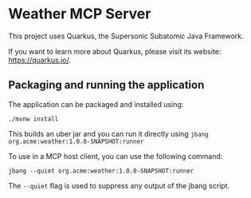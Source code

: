 # Weather MCP Server

This project uses Quarkus, the Supersonic Subatomic Java Framework.

If you want to learn more about Quarkus, please visit its website: <https://quarkus.io/>.

## Packaging and running the application

The application can be packaged and installed using:

```shell script
./mvnw install
```

This builds an uber jar and you can run it directly using `jbang org.acme:weather:1.0.0-SNAPSHOT:runner`

To use in a MCP host client, you can use the following command:

```shell script
jbang --quiet org.acme:weather:1.0.0-SNAPSHOT:runner 
```

The `--quiet` flag is used to suppress any output of the jbang script.
